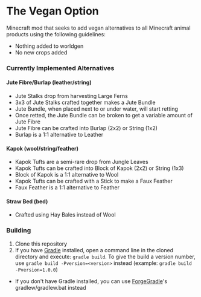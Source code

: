 The Vegan Option
================

Minecraft mod that seeks to add vegan alternatives to all Minecraft animal products using the following guidelines:

- Nothing added to worldgen
- No new crops added

### Currently Implemented Alternatives

#### Jute Fibre/Burlap (leather/string)

- Jute Stalks drop from harvesting Large Ferns
- 3x3 of Jute Stalks crafted together makes a Jute Bundle
- Jute Bundle, when placed next to or under water, will start retting
- Once retted, the Jute Bundle can be broken to get a variable amount of Jute Fibre
- Jute Fibre can be crafted into Burlap (2x2) or String (1x2)
- Burlap is a 1:1 alternative to Leather

#### Kapok (wool/string/feather)

- Kapok Tufts are a semi-rare drop from Jungle Leaves
- Kapok Tufts can be crafted into Block of Kapok (2x2) or String (1x3)
- Block of Kapok is a 1:1 alternative to Wool
- Kapok Tufts can be crafted with a Stick to make a Faux Feather
- Faux Feather is a 1:1 alternative to Feather

#### Straw Bed (bed)

- Crafted using Hay Bales instead of Wool

### Building

1. Clone this repository
2. If you have [Gradle](http://www.gradle.org/) installed, open a command line in the cloned directory and execute: ```gradle build```. To give the build a version number, use ```gradle build -Pversion=<version>``` instead (example: ```gradle build -Pversion=1.0.0```)
 * If you don't have Gradle installed, you can use [ForgeGradle](http://www.minecraftforge.net/forum/index.php?topic=14048.0)'s gradlew/gradlew.bat instead